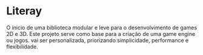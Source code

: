 # Literay
O inicio de uma biblioteca modular e leve para o desenvolvimento de games 2D e 3D. Este projeto serve como base para a criação de uma game engine ou jogos. vai ser personalizada, priorizando simplicidade, performance e flexibilidade.
